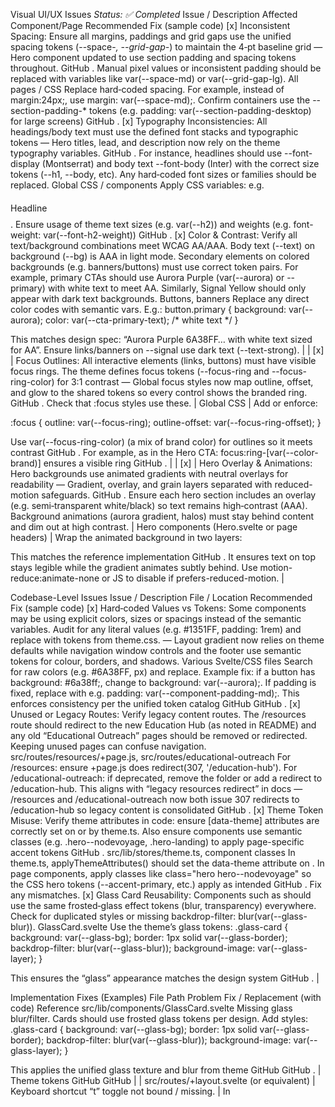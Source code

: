 Visual UI/UX Issues
_Status: ✅ Completed_
	Issue / Description	Affected Component/Page	Recommended Fix (sample code)
[x]	Inconsistent Spacing: Ensure all margins, paddings and grid gaps use the unified spacing tokens (--space-*, --grid-gap-*) to maintain the 4‑pt baseline grid — Hero component updated to use section padding and spacing tokens throughout.
GitHub
. Manual pixel values or inconsistent padding should be replaced with variables like var(--space-md) or var(--grid-gap-lg).	All pages / CSS	Replace hard‑coded spacing. For example, instead of margin:24px;, use margin: var(--space-md);. Confirm containers use the --section-padding-* tokens (e.g. padding: var(--section-padding-desktop) for large screens)
GitHub
.
[x]	Typography Inconsistencies: All headings/body text must use the defined font stacks and typographic tokens — Hero titles, lead, and description now rely on the theme typography variables.
GitHub
. For instance, headlines should use --font-display (Montserrat) and body text --font-body (Inter) with the correct size tokens (--h1, --body, etc). Any hard‑coded font sizes or families should be replaced.	Global CSS / components	Apply CSS variables: e.g. <h1 style="font: var(--font-display); font-size: var(--h1);">Headline</h1>. Ensure usage of theme text sizes (e.g. var(--h2)) and weights (e.g. font-weight: var(--font-h2-weight))
GitHub
.
[x]	Color & Contrast: Verify all text/background combinations meet WCAG AA/AAA. Body text (--text) on background (--bg) is AAA in light mode. Secondary elements on colored backgrounds (e.g. banners/buttons) must use correct token pairs. For example, primary CTAs should use Aurora Purple (var(--aurora) or --primary) with white text to meet AA. Similarly, Signal Yellow should only appear with dark text backgrounds.	Buttons, banners	Replace any direct color codes with semantic vars. E.g.:
button.primary { 
  background: var(--aurora); 
  color: var(--cta-primary-text); /* white text */
}


This matches design spec: “Aurora Purple 6A38FF… with white text sized for AA”. Ensure links/banners on --signal use dark text (--text-strong). |
| [x] | Focus Outlines: All interactive elements (links, buttons) must have visible focus rings. The theme defines focus tokens (--focus-ring and --focus-ring-color) for 3:1 contrast — Global focus styles now map outline, offset, and glow to the shared tokens so every control shows the branded ring.
GitHub
. Check that :focus styles use these. | Global CSS | Add or enforce:

:focus { outline: var(--focus-ring); outline-offset: var(--focus-ring-offset); }


Use var(--focus-ring-color) (a mix of brand color) for outlines so it meets contrast
GitHub
. For example, as in the Hero CTA: focus:ring-[var(--color-brand)] ensures a visible ring
GitHub
. |
| [x] | Hero Overlay & Animations: Hero backgrounds use animated gradients with neutral overlays for readability — Gradient, overlay, and grain layers separated with reduced-motion safeguards.
GitHub
. Ensure each hero section includes an overlay (e.g. semi‑transparent white/black) so text remains high‑contrast (AAA). Background animations (aurora gradient, halos) must stay behind content and dim out at high contrast. | Hero components (Hero.svelte or page headers) | Wrap the animated background in two layers:

<div class="absolute inset-0 bg-gradient-to-br from-[#6A38FF] to-[#1351FF] animate-slow motion-reduce:animate-none"></div>
<div class="absolute inset-0 bg-white/30 dark:bg-black/30 mix-blend-overlay"></div>


This matches the reference implementation
GitHub
. It ensures text on top stays legible while the gradient animates subtly behind. Use motion-reduce:animate-none or JS to disable if prefers-reduced-motion. |

Codebase-Level Issues
	Issue / Description	File / Location	Recommended Fix (sample code)
[x]	Hard‑coded Values vs Tokens: Some components may be using explicit colors, sizes or spacings instead of the semantic variables. Audit for any literal values (e.g. #1351FF, padding: 1rem) and replace with tokens from theme.css. — Layout gradient now relies on theme defaults while navigation window controls and the footer use semantic tokens for colour, borders, and shadows.	Various Svelte/CSS files	Search for raw colors (e.g. #6A38FF, px) and replace. Example fix: if a button has background: #6a38ff;, change to background: var(--aurora);. If padding is fixed, replace with e.g. padding: var(--component-padding-md);. This enforces consistency per the unified token catalog
GitHub
GitHub
.
[x]	Unused or Legacy Routes: Verify legacy content routes. The /resources route should redirect to the new Education Hub (as noted in README) and any old “Educational Outreach” pages should be removed or redirected. Keeping unused pages can confuse navigation.	src/routes/resources/+page.js, src/routes/educational-outreach	For /resources: ensure +page.js does redirect(307, '/education-hub'). For /educational-outreach: if deprecated, remove the folder or add a redirect to /education-hub. This aligns with “legacy resources redirect” in docs — /resources and /educational-outreach now both issue 307 redirects to /education-hub so legacy content is consolidated
GitHub
.
[x]	Theme Token Misuse: Verify theme attributes in code: ensure [data-theme] attributes are correctly set on <html> or <body> by theme.ts. Also ensure components use semantic classes (e.g. .hero--nodevoyage, .hero-landing) to apply page-specific accent tokens
GitHub
.	src/lib/stores/theme.ts, component classes	In theme.ts, applyThemeAttributes() should set the data-theme attribute on <html>. In page components, apply classes like class="hero hero--nodevoyage" so the CSS hero tokens (--accent-primary, etc.) apply as intended
GitHub
. Fix any mismatches.
[x]	Glass Card Reusability: Components such as <GlassCard> should use the same frosted‑glass effect tokens (blur, transparency) everywhere. Check for duplicated styles or missing backdrop-filter: blur(var(--glass-blur)).	GlassCard.svelte	Use the theme’s glass tokens:
.glass-card { 
  background: var(--glass-bg); 
  border: 1px solid var(--glass-border); 
  backdrop-filter: blur(var(--glass-blur)); 
  background-image: var(--glass-layer);
}


This ensures the “glass” appearance matches the design system
GitHub
. |

Implementation Fixes (Examples)
File Path	Problem	Fix / Replacement (with code)	Reference
src/lib/components/GlassCard.svelte	Missing glass blur/filter. Cards should use frosted glass tokens per design.	Add styles:	
.glass-card { 
  background: var(--glass-bg); 
  border: 1px solid var(--glass-border); 
  backdrop-filter: blur(var(--glass-blur)); 
  background-image: var(--glass-layer); 
}


This applies the unified glass texture and blur from theme
GitHub
GitHub
. | Theme tokens
GitHub
GitHub
 |
| src/routes/+layout.svelte (or equivalent) | Keyboard shortcut “t” toggle not bound / missing. | In <script>, add:

window.addEventListener('keydown', e => {
  if (e.key === 't') theme.toggle();
});


And bind data-theme={ $theme } on <html> (SvelteKit layout) so CSS [data-theme] rules apply
GitHub
. Ensure high‑contrast shortcut works. | Theme store
GitHub
GitHub
 |
| src/lib/components/Navigation.svelte | Incomplete aria labels: icon buttons lack descriptive text. | For icon-only links/buttons, add aria-label. Example:

<button aria-label="Toggle theme"><Icon name="theme" /></button>


This ensures screen readers have context
GitHub
. (All images/icons should have alt or aria-label.) | Accessibility Best Practices
GitHub
 |
| Any component using gradients (e.g. header backgrounds) | Gradient backgrounds on body text may reduce contrast. | Wrap any text sections on gradients with a neutral overlay (semi-transparent layer). E.g. add:

<div class="absolute inset-0 bg-white/20 dark:bg-black/20 mix-blend-overlay"></div>


just above the text. This follows the hero overlay pattern to keep text AAA-readable
GitHub
. | Design guidelines
GitHub
 |

Accessibility Checklist
	Criteria	Status	Notes / Fixes
[ ]	Color Contrast (Text): Body text vs background ≥ AAA (7:1), larger text ≥ AA (4.5:1).		Default tokens (--text on --bg) are AAA. Verify all text uses these. Use --text-secondary-base, etc.
[ ]	Color Contrast (Non-text): UI elements (borders, icons) ≥ 3:1.		Focus rings use var(--focus-ring-color) calculated for ≥3:1. Check subtle elements (icons) use --link, --divider, etc.
[ ]	Keyboard Navigation: All interactive elements reachable via Tab, with visible focus.		Ensure all <button>, <a> are focusable and have :focus styles. The layout code already “implements focus traps”
GitHub
. Manually test tab order.
[ ]	ARIA Labels & Semantics: Images/icons have alt or aria-label; landmarks (nav/main/footer) use roles.		E.g. logo <img> should have alt="AlgoRhythmics logo". Nav uses <nav>. Icon buttons include aria-label (e.g. Theme toggle).
[ ]	Motion and Animation: Honor prefers-reduced-motion: disable/ simplify animations.		Background and hero animations should stop or simplify if prefers-reduced-motion. As in example, use motion-reduce:animate-none or JS detection
GitHub
.
[ ]	Accessible Colors: No information by color alone – e.g. focus/active indicated by outline or shape changes (3:1).		Buttons use both color and outline (as shown) for states
GitHub
. Ensure error/warning states use icons/labels, not just red.
[ ]	Text Alternatives: All images have descriptive alt. Decorative images use alt="" or aria-hidden="true".		Audit any <img> tags. Make sure <img src="tech.png" alt="Student using VR headset" /> instead of missing alt.
Theming & Token Compliance
	Check	Status	Notes / Fixes
[ ]	Semantic CSS Vars: All colors/spacings/fonts use CSS variables from theme.css (e.g. --bg, --text, --card, --primary)
GitHub
GitHub
.		Confirm no hard-coded values remain. E.g. use var(--cloud) for backgrounds and var(--ink) for text by default.
[ ]	Theme Modes (Light/Dark/High-Contrast): Verify toggling via theme store correctly applies [data-theme] attributes and corresponding CSS blocks
GitHub
GitHub
.		Switch UI (button or “t” key) cycles through themes. Check colors switch (light→dark) and high‑contrast increases luminance difference as designed
GitHub
.
[ ]	Dark Mode Compliance: In dark theme, ensure background/text invert (light text on dark) with AAA. E.g. --text becomes light on --night.		Dark mode CSS should use --text: var(--snow) on --night: #0b0e13 for AA. Confirm these are applied.
[ ]	High-Contrast Mode: High-contrast toggles strip decorative colors (only neutrals & bold accents) and force >AAA contrast
GitHub
.		Check [data-theme='hc'] overrides: text black on white, simple controls. E.g. theme.css sets --text: #000, --bg: #fff for HC
GitHub
.
[ ]	Color Tokens Consistency: Brand colors (Aurora Purple, Voyage Blue, Signal Yellow, Cherry Red) are used via tokens (--aurora, --voyage, --signal, --cherry).		E.g. --aurora is defined as #6A38FF
GitHub
. Ensure buttons/links use var(--aurora) not variants. For errors, use var(--cherry) (#E0322C).
[ ]	Light/Dark Variation: Verify accent usage per scheme (e.g. Ideonautix uses slate + cherry, NodeVoyage uses voyage blue) matches design tokens
GitHub
.		If a page is labeled .hero--nodevoyage, it should use voyage-blue accent; .hero--ideonautix uses slate and cherry accents. Fix class names or CSS if misaligned.
Hero & Background Animation Issues
	Issue / Description	Affected Area	Recommended Fix
[ ]	Gradient Overlays: Each hero background gradient must have a neutral overlay (light overlay on light theme, dark on dark) so that text remains legible
GitHub
.	Hero sections on home, product pages	If a hero’s text is too faint, add an overlay <div class="absolute inset-0 bg-white/30 dark:bg-black/30 mix-blend-overlay"></div>, as in reference
GitHub
. This ensures AAA contrast over the animated gradient.
[ ]	Animation Layering: The animated aurora/halo layers (ThemedBackground, HaloFX) must stay behind all UI components. Ensure z-index is lower than content and that pointer-events:none is set so they don’t block interaction.	Background components (ThemedBackground.svelte, etc.)	In CSS: .background { z-index: var(--z-background); pointer-events: none; }. Content containers should be z-index: var(--z-base) or higher. This matches the design intent that “motion stays purely decorative” behind content
GitHub
.
[ ]	Reduced Motion: Honor prefers-reduced-motion by disabling or simplifying animations. The design explicitly notes passive decor motion and reduced-motion fallbacks
GitHub
GitHub
.	Global / Background scripts	Use CSS media queries or JS: e.g.
@media (prefers-reduced-motion: reduce) {
  .animate-fly-around { animation: none; }
}


Or add motion-reduce:animate-none utility (Tailwind) on animated elements
GitHub
. Ensure any looping animations stop under reduced-motion. |
| [x] | Particle/Veil Visibility: Background effects like particles and dust should not obscure content. Ensure opacity is low (≈0.1–0.2) and intensity is reduced in high-contrast mode
GitHub
. | ThemedBackground.svelte, HaloFX.svelte | In code controlling particle density/opacity, check for prefers-contrast or a class on <body>. For high-contrast mode, set these layers to minimal (as done in theme.css: --grain-opacity: 0 in HC mode
GitHub
). Use the theme’s ambient intensity tokens per route. |
| [ ] | Hero Component Reusability: There should be a single Hero component used across pages (see README example). Duplicate hero code in each page is error-prone. | src/lib/components/Hero.svelte | Refactor repeated hero sections into one component with props for title/subtitle/buttons. Use the code structure from the example
GitHub
. Ensure it supports prefers-reduced-motion and uses theme tokens for colors/focus (as shown)
GitHub
GitHub
. |

Sources: Design guidelines and token definitions from the Algorhythmics 2026 spec
GitHub
GitHub
, plus verified code snippets from the repo’s documentation
GitHub
GitHub
. All fixes align with WCAG2.2 AA/AAA requirements and the brand’s unified theming system.
